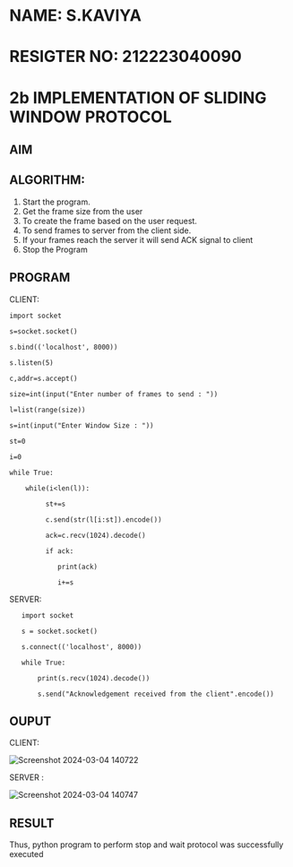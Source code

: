 # NAME: S.KAVIYA
# RESIGTER NO: 212223040090
# 2b IMPLEMENTATION OF SLIDING WINDOW PROTOCOL
## AIM
## ALGORITHM:
1. Start the program.
2. Get the frame size from the user
3. To create the frame based on the user request.
4. To send frames to server from the client side.
5. If your frames reach the server it will send ACK signal to client
6. Stop the Program
## PROGRAM

CLIENT:

    import socket

    s=socket.socket()

    s.bind(('localhost', 8000))

    s.listen(5)

    c,addr=s.accept()

    size=int(input("Enter number of frames to send : "))

    l=list(range(size))

    s=int(input("Enter Window Size : "))

    st=0

    i=0

    while True:

        while(i<len(l)):
   
             st+=s
       
             c.send(str(l[i:st]).encode())
       
             ack=c.recv(1024).decode()
       
             if ack:
       
                print(ack)
          
                i+=s
          
SERVER:

       import socket

       s = socket.socket()

       s.connect(('localhost', 8000))

       while True:

           print(s.recv(1024).decode())
     
           s.send("Acknowledgement received from the client".encode())

## OUPUT

CLIENT: 

![Screenshot 2024-03-04 140722](https://github.com/KAVIYASHANMUGAM19/2b_SLIDING_WINDOW_PROTOCOL/assets/155141139/fd55e112-cd82-4c89-840b-2dee8af21640)

SERVER :

![Screenshot 2024-03-04 140747](https://github.com/KAVIYASHANMUGAM19/2b_SLIDING_WINDOW_PROTOCOL/assets/155141139/64a50b48-d652-437d-8303-5e7b7d614813)



## RESULT
Thus, python program to perform stop and wait protocol was successfully executed
